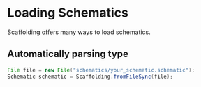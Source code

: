 # Loading Schematics

Scaffolding offers many ways to load schematics.

## Automatically parsing type

```java
File file = new File("schematics/your_schematic.schematic");
Schematic schematic = Scaffolding.fromFileSync(file);
```
